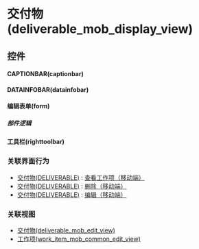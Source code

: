 # 交付物(deliverable_mob_display_view)  <!-- {docsify-ignore-all} -->



## 控件
#### CAPTIONBAR(captionbar)
#### DATAINFOBAR(datainfobar)
#### 编辑表单(form)

##### 部件逻辑
#### 工具栏(righttoolbar)


### 关联界面行为
  * [交付物(DELIVERABLE)](module/Base/deliverable) : [查看工作项（移动端）](module/Base/deliverable#界面行为)
  * [交付物(DELIVERABLE)](module/Base/deliverable) : [删除（移动端）](module/Base/deliverable#界面行为)
  * [交付物(DELIVERABLE)](module/Base/deliverable) : [编辑（移动端）](module/Base/deliverable#界面行为)

### 关联视图
  * [交付物(deliverable_mob_edit_view)](app/view/deliverable_mob_edit_view)
  * [工作项(work_item_mob_common_edit_view)](app/view/work_item_mob_common_edit_view)

<script>
 const { createApp } = Vue
  createApp({
    data() {
      return {

      }
    }
  }).use(ElementPlus).mount('#app')
</script>